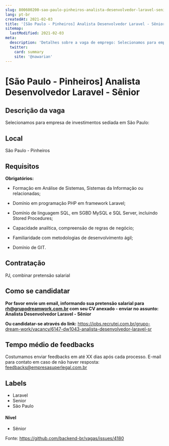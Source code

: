 ```yaml
---
slug: 800600200-sao-paulo-pinheiros-analista-desenvolvedor-laravel-senior
lang: pt-br
createdAt: 2021-02-03
title: '[São Paulo - Pinheiros] Analista Desenvolvedor Laravel - Sênior - Vaga de Emprego'
sitemap:
  lastModified: 2021-02-03
meta:
  description: 'Detalhes sobre a vaga de emprego: Selecionamos para empresa de investimentos sediada em São Paulo:'
  twitter:
    card: summary
    site: '@nawarian'
---
```


# [São Paulo - Pinheiros] Analista Desenvolvedor Laravel - Sênior

## Descrição da vaga

Selecionamos para empresa de investimentos sediada em São Paulo:

## Local

São Paulo - Pinheiros

## Requisitos

**Obrigatórios:**
- Formação em Análise de Sistemas, Sistemas da Informação ou relacionadas;

- Domínio em programação PHP em framework Laravel;

- Domínio de linguagem SQL, em SGBD MySQL e SQL Server, incluindo Stored Procedures;

- Capacidade analítica, compreensão de regras de negócio;

- Familiaridade com metodologias de desenvolvimento ágil;

- Domínio de GIT.

## Contratação

PJ, combinar pretensão salarial

## Como se candidatar

**Por favor envie um email, informando sua pretensão salarial para rh@grupodreamwork.com.br com seu CV anexado - enviar no assunto: Analista Desenvolvedor Laravel - Sênior**

**Ou candidatar-se através do link:** https://jobs.recrutei.com.br/grupo-dream-work/vacancy/6147-dw1043-analista-desenvolvedor-laravel-sr

## Tempo médio de feedbacks

Costumamos enviar feedbacks em até XX dias após cada processo.
E-mail para contato em caso de não haver resposta: feedbacks@empresasuperlegal.com.br

## Labels
- Laravel
- Senior
- São Paulo

#### Nível
- Sênior

Fonte: https://github.com/backend-br/vagas/issues/4180